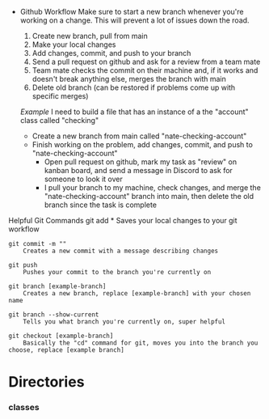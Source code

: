 * Github Workflow
    Make sure to start a new branch whenever you're working on a change. 
    This will prevent a lot of issues down the road.

    1) Create new branch, pull from main
    2) Make your local changes
    3) Add changes, commit, and push to your branch
    4) Send a pull request on github and ask for a review from a team mate
    5) Team mate checks the commit on their machine and, if it works and doesn't break anything else, merges the branch with main
    6) Delete old branch (can be restored if problems come up with specific merges)

    *Example*
    I need to build a file that has an instance of a the "account" class called "checking"
    - Create a new branch from main called "nate-checking-account"
    - Finish working on the problem, add changes, commit, and push to "nate-checking-account"
        - Open pull request on github, mark my task as "review" on kanban board, and send a message in Discord to ask for someone to look it over
        - I pull your branch to my machine, check changes, and merge the "nate-checking-account" branch into main, then delete the old branch since the task is complete

Helpful Git Commands
    git add *
        Saves your local changes to your git workflow

    git commit -m ""
        Creates a new commit with a message describing changes

    git push
        Pushes your commit to the branch you're currently on

    git branch [example-branch]
        Creates a new branch, replace [example-branch] with your chosen name

    git branch --show-current
        Tells you what branch you're currently on, super helpful

    git checkout [example-branch]
        Basically the "cd" command for git, moves you into the branch you choose, replace [example branch]

# Directories

### classes
    